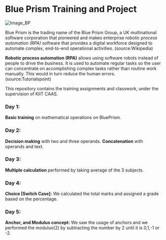 # Blue Prism Training and Project 

![Image_BP](https://www.blueprism.com/uploads/logos/blue-blue_prism_logo_2020-10-29-131445.png)

Blue Prism is the trading name of the Blue Prism Group, a UK multinational software corporation that pioneered and makes enterprise *robotic process automation (RPA)* software that provides a digital workforce designed to automate complex, end-to-end operational activities. (source:Wikipedia)

**Robotic process automation (RPA)** allows using software robots instead of people to drive the business. It is used to automate regular tasks so the user can concentrate on accomplishing complex tasks rather than routine work manually. This would in turn reduce the human errors. (source:Tutorialspoint)

This repository contains the training assignments and classwork, under the supervision of KIIT CAAS.

### Day 1:

**Basic training** on mathematical operations on BluePrism.

### Day 2:

**Decision making** with two and three operands.
**Concatenation** with operands and text.

### Day 3:

**Multiple calculation** performed by taking average of the 3 subjects.

### Day 4:

**Choice [Switch Case]:**  We calculated the total marks and assigned a grade based on the percentage.

### Day 5:

**Anchor, and Modulus concept:**  We saw the usage of anchors and we performed the moduluo(2) by subtracting the number by 2 until it is 0,1,-1 or -2. 
